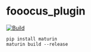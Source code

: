 # fooocus_plugin

[![Build](https://github.com/gh-efforts/fooocus_plugin/actions/workflows/CI.yml/badge.svg)](https://github.com/gh-efforts/fooocus_plugin/actions/workflows/CI.yml)

```shell
pip install maturin
maturin build --release
```
